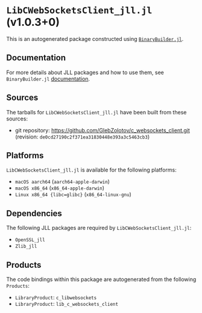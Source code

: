 # `LibCWebSocketsClient_jll.jl` (v1.0.3+0)

This is an autogenerated package constructed using [`BinaryBuilder.jl`](https://github.com/JuliaPackaging/BinaryBuilder.jl).

## Documentation

For more details about JLL packages and how to use them, see `BinaryBuilder.jl` [documentation](https://docs.binarybuilder.org/stable/jll/).

## Sources

The tarballs for `LibCWebSocketsClient_jll.jl` have been built from these sources:

* git repository: https://github.com/GlebZolotov/c_websockets_client.git (revision: `de0cd27190c2f371ea31830448e393a3c5463cb3`)

## Platforms

`LibCWebSocketsClient_jll.jl` is available for the following platforms:

* `macOS aarch64` (`aarch64-apple-darwin`)
* `macOS x86_64` (`x86_64-apple-darwin`)
* `Linux x86_64 {libc=glibc}` (`x86_64-linux-gnu`)

## Dependencies

The following JLL packages are required by `LibCWebSocketsClient_jll.jl`:

* `OpenSSL_jll`
* `Zlib_jll`

## Products

The code bindings within this package are autogenerated from the following `Products`:

* `LibraryProduct`: `c_libwebsockets`
* `LibraryProduct`: `lib_c_websockets_client`
